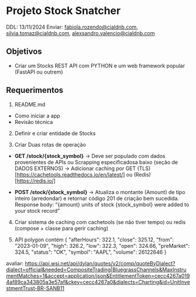 # Projeto Stock Snatcher

DDL: 13/11/2024
Enviar: fabiola.rozendo@cialdnb.com, silvia.tomaz@cialdnb.com, alexsandro.valencio@cialdnb.com

## Objetivos
* Criar um Stocks REST API com PYTHON e um web framework popular (FastAPI ou outrem) 

## Requerimentos

1. README.md
* Como iniciar a app
* Revisão técnica

2. Definir e criar entidade de Stocks

3. Criar Duas rotas de operação
* **GET /stock/{stock_symbol}** 
-> Deve ser populado com dados provenientes de APIs ou Scrapping especificadosa baixo (seção de DADOS EXTERNOS)
-> Adicionar caching por GET (TLS)[https://cachetools.readthedocs.io/en/latest/] ou (Redis)[https://redis.io/] 

* **POST /stock/{stock_symbol}** -> Atualiza o montante (Amount) de tipo inteiro  (arredondar) e retornar código 201 de criação bem sucedida. Response body: “{amount} units of stock {stock_symbol} were added to your stock record”


4. Criar sistema de caching com cachetools (se não tiver tempo) ou redis (compose + classe para gerir caching)

5. API polygon
contém 
{
  "afterHours": 322.1,
  "close": 325.12,
  "from": "2023-01-09",
  "high": 326.2,
  "low": 322.3,
  "open": 324.66,
  "preMarket": 324.5,
  "status": "OK",
  "symbol": "AAPL",
  "volume": 26122646
}


avaliar:
https://api.wsj.net/api/dylan/quotes/v2/comp/quoteByDialect?dialect=official&needed=CompositeTrading|BluegrassChannels&MaxInstrumentMatches=1&accept=application/json&EntitlementToken=cecc4267a0194af89ca343805a3e57af&ckey=cecc4267a0&dialects=Charting&id=UnitInvestmentTrust-BR-SANB11


## 
